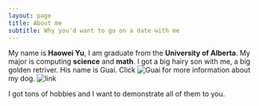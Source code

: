 ```yaml
---
layout: page
title: About me
subtitle: Why you'd want to go on a date with me
---
```


My name is __Haowei Yu__, I am graduate from the __University of Alberta__. My major is computing __science__ and __math__. I got a big hairy son with me, a big golden retriver. His name is Guai. 
Click ![Guai](https://www.pornhub.com) for more information about my dog.
![link](https://www.pornhub.com)

I got tons of hobbies and I want to demonstrate all of them to you.

